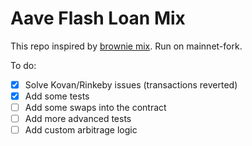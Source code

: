 # Aave Flash Loan Mix
This repo inspired by [brownie mix](https://github.com/brownie-mix/aave-flashloan-mix). Run on mainnet-fork.

To do:
- [x] Solve Kovan/Rinkeby issues (transactions reverted)
- [x] Add some tests
- [ ] Add some swaps into the contract
- [ ] Add more advanced tests
- [ ] Add custom arbitrage logic
